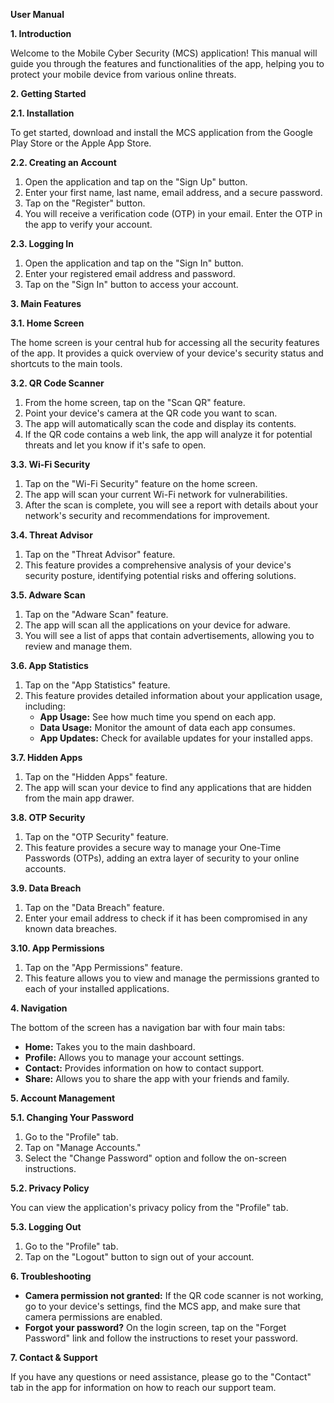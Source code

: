 **User Manual**

**1. Introduction**

Welcome to the Mobile Cyber Security (MCS) application! This manual will guide you through the features and functionalities of the app, helping you to protect your mobile device from various online threats.

**2. Getting Started**

**2.1. Installation**

To get started, download and install the MCS application from the Google Play Store or the Apple App Store.

**2.2. Creating an Account**

1.  Open the application and tap on the "Sign Up" button.
2.  Enter your first name, last name, email address, and a secure password.
3.  Tap on the "Register" button.
4.  You will receive a verification code (OTP) in your email. Enter the OTP in the app to verify your account.

**2.3. Logging In**

1.  Open the application and tap on the "Sign In" button.
2.  Enter your registered email address and password.
3.  Tap on the "Sign In" button to access your account.

**3. Main Features**

**3.1. Home Screen**

The home screen is your central hub for accessing all the security features of the app. It provides a quick overview of your device's security status and shortcuts to the main tools.

**3.2. QR Code Scanner**

1.  From the home screen, tap on the "Scan QR" feature.
2.  Point your device's camera at the QR code you want to scan.
3.  The app will automatically scan the code and display its contents.
4.  If the QR code contains a web link, the app will analyze it for potential threats and let you know if it's safe to open.

**3.3. Wi-Fi Security**

1.  Tap on the "Wi-Fi Security" feature on the home screen.
2.  The app will scan your current Wi-Fi network for vulnerabilities.
3.  After the scan is complete, you will see a report with details about your network's security and recommendations for improvement.

**3.4. Threat Advisor**

1.  Tap on the "Threat Advisor" feature.
2.  This feature provides a comprehensive analysis of your device's security posture, identifying potential risks and offering solutions.

**3.5. Adware Scan**

1.  Tap on the "Adware Scan" feature.
2.  The app will scan all the applications on your device for adware.
3.  You will see a list of apps that contain advertisements, allowing you to review and manage them.

**3.6. App Statistics**

1.  Tap on the "App Statistics" feature.
2.  This feature provides detailed information about your application usage, including:
    *   **App Usage:** See how much time you spend on each app.
    *   **Data Usage:** Monitor the amount of data each app consumes.
    *   **App Updates:** Check for available updates for your installed apps.

**3.7. Hidden Apps**

1.  Tap on the "Hidden Apps" feature.
2.  The app will scan your device to find any applications that are hidden from the main app drawer.

**3.8. OTP Security**

1.  Tap on the "OTP Security" feature.
2.  This feature provides a secure way to manage your One-Time Passwords (OTPs), adding an extra layer of security to your online accounts.

**3.9. Data Breach**

1.  Tap on the "Data Breach" feature.
2.  Enter your email address to check if it has been compromised in any known data breaches.

**3.10. App Permissions**

1.  Tap on the "App Permissions" feature.
2.  This feature allows you to view and manage the permissions granted to each of your installed applications.

**4. Navigation**

The bottom of the screen has a navigation bar with four main tabs:

*   **Home:** Takes you to the main dashboard.
*   **Profile:** Allows you to manage your account settings.
*   **Contact:** Provides information on how to contact support.
*   **Share:** Allows you to share the app with your friends and family.

**5. Account Management**

**5.1. Changing Your Password**

1.  Go to the "Profile" tab.
2.  Tap on "Manage Accounts."
3.  Select the "Change Password" option and follow the on-screen instructions.

**5.2. Privacy Policy**

You can view the application's privacy policy from the "Profile" tab.

**5.3. Logging Out**

1.  Go to the "Profile" tab.
2.  Tap on the "Logout" button to sign out of your account.

**6. Troubleshooting**

*   **Camera permission not granted:** If the QR code scanner is not working, go to your device's settings, find the MCS app, and make sure that camera permissions are enabled.
*   **Forgot your password?** On the login screen, tap on the "Forget Password" link and follow the instructions to reset your password.

**7. Contact & Support**

If you have any questions or need assistance, please go to the "Contact" tab in the app for information on how to reach our support team.

